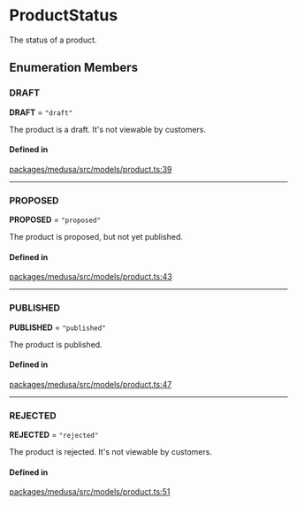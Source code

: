 # ProductStatus

The status of a product.

## Enumeration Members

### DRAFT

 **DRAFT** = ``"draft"``

The product is a draft. It's not viewable by customers.

#### Defined in

[packages/medusa/src/models/product.ts:39](https://github.com/medusajs/medusa/blob/e39010127/packages/medusa/src/models/product.ts#L39)

___

### PROPOSED

 **PROPOSED** = ``"proposed"``

The product is proposed, but not yet published.

#### Defined in

[packages/medusa/src/models/product.ts:43](https://github.com/medusajs/medusa/blob/e39010127/packages/medusa/src/models/product.ts#L43)

___

### PUBLISHED

 **PUBLISHED** = ``"published"``

The product is published.

#### Defined in

[packages/medusa/src/models/product.ts:47](https://github.com/medusajs/medusa/blob/e39010127/packages/medusa/src/models/product.ts#L47)

___

### REJECTED

 **REJECTED** = ``"rejected"``

The product is rejected. It's not viewable by customers.

#### Defined in

[packages/medusa/src/models/product.ts:51](https://github.com/medusajs/medusa/blob/e39010127/packages/medusa/src/models/product.ts#L51)
